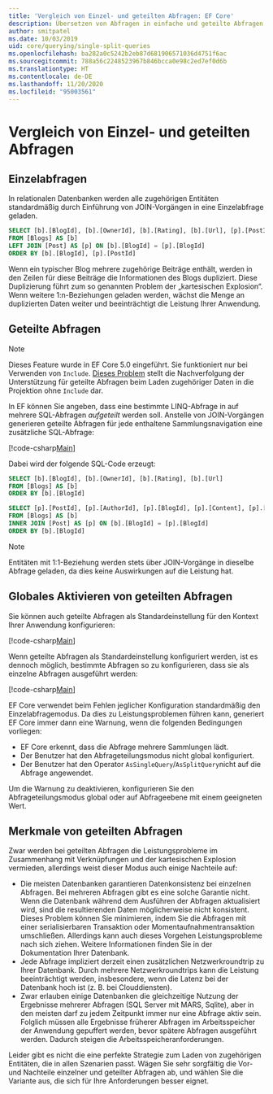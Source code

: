 ```yaml
---
title: 'Vergleich von Einzel- und geteilten Abfragen: EF Core'
description: Übersetzen von Abfragen in einfache und geteilte Abfragen in SQL mit Entity Framework Core
author: smitpatel
ms.date: 10/03/2019
uid: core/querying/single-split-queries
ms.openlocfilehash: ba282a0c5242b2eb87d681906571036d4751f6ac
ms.sourcegitcommit: 788a56c2248523967b846bcca0e98c2ed7ef0d6b
ms.translationtype: HT
ms.contentlocale: de-DE
ms.lasthandoff: 11/20/2020
ms.locfileid: "95003561"
---
```

# <a name="single-vs-split-queries"></a>Vergleich von Einzel- und geteilten Abfragen

## <a name="single-queries"></a>Einzelabfragen

In relationalen Datenbanken werden alle zugehörigen Entitäten standardmäßig durch Einführung von JOIN-Vorgängen in eine Einzelabfrage geladen.

```sql
SELECT [b].[BlogId], [b].[OwnerId], [b].[Rating], [b].[Url], [p].[PostId], [p].[AuthorId], [p].[BlogId], [p].[Content], [p].[Rating], [p].[Title]
FROM [Blogs] AS [b]
LEFT JOIN [Post] AS [p] ON [b].[BlogId] = [p].[BlogId]
ORDER BY [b].[BlogId], [p].[PostId]
```

Wenn ein typischer Blog mehrere zugehörige Beiträge enthält, werden in den Zeilen für diese Beiträge die Informationen des Blogs dupliziert. Diese Duplizierung führt zum so genannten Problem der „kartesischen Explosion“. Wenn weitere 1:n-Beziehungen geladen werden, wächst die Menge an duplizierten Daten weiter und beeinträchtigt die Leistung Ihrer Anwendung.

## <a name="split-queries"></a>Geteilte Abfragen

> [!NOTE]
> Dieses Feature wurde in EF Core 5.0 eingeführt. Sie funktioniert nur bei Verwenden von `Include`. [Dieses Problem](https://github.com/dotnet/efcore/issues/21234) stellt die Nachverfolgung der Unterstützung für geteilte Abfragen beim Laden zugehöriger Daten in die Projektion ohne `Include` dar.

In EF können Sie angeben, dass eine bestimmte LINQ-Abfrage in auf mehrere SQL-Abfragen *aufgeteilt* werden soll. Anstelle von JOIN-Vorgängen generieren geteilte Abfragen für jede enthaltene Sammlungsnavigation eine zusätzliche SQL-Abfrage:

[!code-csharp[Main](../../../samples/core/Querying/RelatedData/Program.cs?name=AsSplitQuery&highlight=5)]

Dabei wird der folgende SQL-Code erzeugt:

```sql
SELECT [b].[BlogId], [b].[OwnerId], [b].[Rating], [b].[Url]
FROM [Blogs] AS [b]
ORDER BY [b].[BlogId]

SELECT [p].[PostId], [p].[AuthorId], [p].[BlogId], [p].[Content], [p].[Rating], [p].[Title], [b].[BlogId]
FROM [Blogs] AS [b]
INNER JOIN [Post] AS [p] ON [b].[BlogId] = [p].[BlogId]
ORDER BY [b].[BlogId]
```

> [!NOTE]
> Entitäten mit 1:1-Beziehung werden stets über JOIN-Vorgänge in dieselbe Abfrage geladen, da dies keine Auswirkungen auf die Leistung hat.

## <a name="enabling-split-queries-globally"></a>Globales Aktivieren von geteilten Abfragen

Sie können auch geteilte Abfragen als Standardeinstellung für den Kontext Ihrer Anwendung konfigurieren:

[!code-csharp[Main](../../../samples/core/Querying/RelatedData/SplitQueriesBloggingContext.cs?name=QuerySplittingBehaviorSplitQuery&highlight=6)]

Wenn geteilte Abfragen als Standardeinstellung konfiguriert werden, ist es dennoch möglich, bestimmte Abfragen so zu konfigurieren, dass sie als einzelne Abfragen ausgeführt werden:

[!code-csharp[Main](../../../samples/core/Querying/RelatedData/Program.cs?name=AsSingleQuery&highlight=5)]

EF Core verwendet beim Fehlen jeglicher Konfiguration standardmäßig den Einzelabfragemodus. Da dies zu Leistungsproblemen führen kann, generiert EF Core immer dann eine Warnung, wenn die folgenden Bedingungen vorliegen:

- EF Core erkennt, dass die Abfrage mehrere Sammlungen lädt.
- Der Benutzer hat den Abfrageteilungsmodus nicht global konfiguriert.
- Der Benutzer hat den Operator `AsSingleQuery`/`AsSplitQuery`nicht auf die Abfrage angewendet.

Um die Warnung zu deaktivieren, konfigurieren Sie den Abfrageteilungsmodus global oder auf Abfrageebene mit einem geeigneten Wert.

## <a name="characteristics-of-split-queries"></a>Merkmale von geteilten Abfragen

Zwar werden bei geteilten Abfragen die Leistungsprobleme im Zusammenhang mit Verknüpfungen und der kartesischen Explosion vermieden, allerdings weist dieser Modus auch einige Nachteile auf:

- Die meisten Datenbanken garantieren Datenkonsistenz bei einzelnen Abfragen. Bei mehreren Abfragen gibt es eine solche Garantie nicht. Wenn die Datenbank während dem Ausführen der Abfragen aktualisiert wird, sind die resultierenden Daten möglicherweise nicht konsistent. Dieses Problem können Sie minimieren, indem Sie die Abfragen mit einer serialisierbaren Transaktion oder Momentaufnahmentransaktion umschließen. Allerdings kann auch dieses Vorgehen Leistungsprobleme nach sich ziehen. Weitere Informationen finden Sie in der Dokumentation Ihrer Datenbank.
- Jede Abfrage impliziert derzeit einen zusätzlichen Netzwerkroundtrip zu Ihrer Datenbank. Durch mehrere Netzwerkroundtrips kann die Leistung beeinträchtigt werden, insbesondere, wenn die Latenz bei der Datenbank hoch ist (z. B. bei Clouddiensten).
- Zwar erlauben einige Datenbanken die gleichzeitige Nutzung der Ergebnisse mehrerer Abfragen (SQL Server mit MARS, Sqlite), aber in den meisten darf zu jedem Zeitpunkt immer nur eine Abfrage aktiv sein. Folglich müssen alle Ergebnisse früherer Abfragen im Arbeitsspeicher der Anwendung gepuffert werden, bevor spätere Abfragen ausgeführt werden. Dadurch steigen die Arbeitsspeicheranforderungen.

Leider gibt es nicht die eine perfekte Strategie zum Laden von zugehörigen Entitäten, die in allen Szenarien passt. Wägen Sie sehr sorgfältig die Vor- und Nachteile einzelner und geteilter Abfragen ab, und wählen Sie die Variante aus, die sich für Ihre Anforderungen besser eignet.
